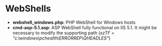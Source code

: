 # WebShells

* **webshell_windows.php**: PHP WebShell for Windows hosts
* **cmd-asp-5.1.asp**: ASP WebShell fully functional on IIS 5.1. It might be necessary to modify the supporting path (_szTF = "c:\windows\pchealth\ERRORREP\QHEADLES\"_)
